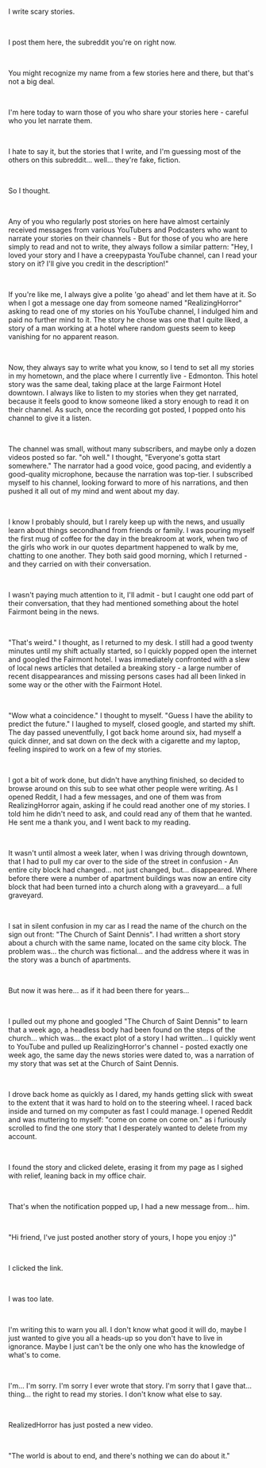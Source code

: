I write scary stories.

&#x200B;

I post them here, the subreddit you're on right now.

&#x200B;

You might recognize my name from a few stories here and there, but that's not a big deal.

&#x200B;

I'm here today to warn those of you who share your stories here - careful who you let narrate them.

&#x200B;

I hate to say it, but the stories that I write, and I'm guessing most of the others on this subreddit... well... they're fake, fiction.

&#x200B;

So I thought.

&#x200B;

Any of you who regularly post stories on here have almost certainly received messages from various YouTubers and Podcasters who want to narrate your stories on their channels - But for those of you who are here simply to read and not to write, they always follow a similar pattern: "Hey, I loved your story and I have a creepypasta YouTube channel, can I read your story on it? I'll give you credit in the description!"

&#x200B;

If you're like me, I always give a polite 'go ahead' and let them have at it. So when I got a message one day from someone named "RealizingHorror" asking to read one of my stories on his YouTube channel, I indulged him and paid no further mind to it.  The story he chose was one that I quite liked, a story of a man working at a hotel where random guests seem to keep vanishing for no apparent reason.

&#x200B;

Now, they always say to write what you know, so I tend to set all my stories in my hometown, and the place where I currently live - Edmonton. This hotel story was the same deal, taking place at the large Fairmont Hotel downtown. I always like to listen to my stories when they get narrated, because it feels good to know someone liked a story enough to read it on their channel. As such, once the recording got posted, I popped onto his channel to give it a listen.

&#x200B;

The channel was small, without many subscribers, and maybe only a dozen videos posted so far. "oh well." I thought, "Everyone's gotta start somewhere." The narrator had a good voice, good pacing, and evidently a good-quality microphone, because the narration was top-tier. I subscribed myself to his channel, looking forward to more of his narrations, and then pushed it all out of my mind and went about my day.

&#x200B;

I know I probably should, but I rarely keep up with the news, and usually learn about things secondhand from friends or family. I was pouring myself the first mug of coffee for the day in the breakroom at work, when two of the girls who work in our quotes department happened to walk by me, chatting to one another. They both said good morning, which I returned - and they carried on with their conversation.

&#x200B;

I wasn't paying much attention to it, I'll admit - but I caught one odd part of their conversation, that they had mentioned something about the hotel Fairmont being in the news.

&#x200B;

"That's weird." I thought, as I returned to my desk. I still had a good twenty minutes until my shift actually started, so I quickly popped open the internet and googled the Fairmont hotel. I was immediately confronted with a slew of local news articles that detailed a breaking story - a large number of recent disappearances and missing persons cases had all been linked in some way or the other with the Fairmont Hotel.

&#x200B;

"Wow what a coincidence." I thought to myself. "Guess I have the ability to predict the future." I laughed to myself, closed google, and started my shift. The day passed uneventfully, I got back home around six, had myself a quick dinner, and sat down on the deck with a cigarette and my laptop, feeling inspired to work on a few of my stories.

&#x200B;

I got a bit of work done, but didn't have anything finished, so decided to browse around on this sub to see what other people were writing. As I opened Reddit, I had a few messages, and one of them was from RealizingHorror again, asking if he could read another one of my stories. I told him he didn't need to ask, and could read any of them that he wanted. He sent me a thank you, and I went back to my reading.

&#x200B;

It wasn't until almost a week later, when I was driving through downtown, that I had to pull my car over to the side of the street in confusion - An entire city block had changed... not just changed, but... disappeared. Where before there were a number of apartment buildings was now an entire city block that had been turned into a church along with a graveyard... a full graveyard. 

&#x200B;

I sat in silent confusion in my car as I read the name of the church on the sign out front: "The Church of Saint Dennis". I had written a short story about a church with the same name, located on the same city block. The problem was... the church was fictional... and the address where it was in the story was a bunch of apartments.

&#x200B;

But now it was here... as if it had been there for years...

&#x200B;

I pulled out my phone and googled "The Church of Saint Dennis" to learn that a week ago, a headless body had been found on the steps of the church... which was... the exact plot of a story I had written... I quickly went to YouTube and pulled up RealizingHorror's channel - posted exactly one week ago, the same day the news stories were dated to, was a narration of my story that was set at the Church of Saint Dennis.

&#x200B;

I drove back home as quickly as I dared, my hands getting slick with sweat to the extent that it was hard to hold on to the steering wheel. I raced back inside and turned on my computer as fast I could manage. I opened Reddit and was muttering to myself: "come on come on come on." as i furiously scrolled to find the one story that I desperately wanted to delete from my account.

&#x200B;

I found the story and clicked delete, erasing it from my page as I sighed with relief, leaning back in my office chair.

&#x200B;

That's when the notification popped up, I had a new message from... him.

&#x200B;

"Hi friend, I've just posted another story of yours, I hope you enjoy :)"

&#x200B;

I clicked the link.

&#x200B;

I was too late.

&#x200B;

I'm writing this to warn you all. I don't know what good it will do, maybe I just wanted to give you all a heads-up so you don't have to live in ignorance. Maybe I just can't be the only one who has the knowledge of what's to come. 

&#x200B;

I'm... I'm sorry. I'm sorry I ever wrote that story. I'm sorry that I gave that... thing... the right to read my stories. I don't know what else to say.

&#x200B;

RealizedHorror has just posted a new video.

&#x200B;

"The world is about to end, and there's nothing we can do about it."